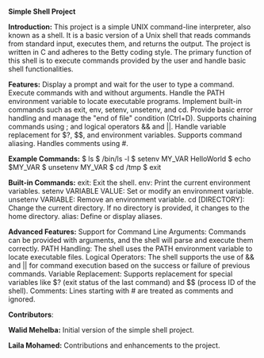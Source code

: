 **Simple Shell Project**

**Introduction:**
This project is a simple UNIX command-line interpreter, also known as a shell. It is a basic version of a Unix shell that reads commands from standard input, executes them, and returns the output. The project is written in C and adheres to the Betty coding style. The primary function of this shell is to execute commands provided by the user and handle basic shell functionalities.

**Features:**
Display a prompt and wait for the user to type a command.
Execute commands with and without arguments.
Handle the PATH environment variable to locate executable programs.
Implement built-in commands such as exit, env, setenv, unsetenv, and cd.
Provide basic error handling and manage the "end of file" condition (Ctrl+D).
Supports chaining commands using ; and logical operators && and ||.
Handle variable replacement for $?, $$, and environment variables.
Supports command aliasing.
Handles comments using #.

**Example Commands:**
$ ls
$ /bin/ls -l
$ setenv MY_VAR HelloWorld
$ echo $MY_VAR
$ unsetenv MY_VAR
$ cd /tmp
$ exit

**Built-in Commands:**
exit: Exit the shell.
env: Print the current environment variables.
setenv VARIABLE VALUE: Set or modify an environment variable.
unsetenv VARIABLE: Remove an environment variable.
cd [DIRECTORY]: Change the current directory. If no directory is provided, it changes to the home directory.
alias: Define or display aliases.

**Advanced Features:**
Support for Command Line Arguments: Commands can be provided with arguments, and the shell will parse and execute them correctly.
PATH Handling: The shell uses the PATH environment variable to locate executable files.
Logical Operators: The shell supports the use of && and || for command execution based on the success or failure of previous commands.
Variable Replacement: Supports replacement for special variables like $? (exit status of the last command) and $$ (process ID of the shell).
Comments: Lines starting with # are treated as comments and ignored.

**Contributors**:

**Walid Mehelba:** Initial version of the simple shell project.

**Laila Mohamed:** Contributions and enhancements to the project.
